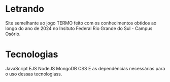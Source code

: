 # Letrando
Site semelhante ao jogo TERMO feito com os conhecimentos obtidos ao longo do ano de 2024 no Insituto Federal Rio Grande do Sul - Campus Osório.

# Tecnologias
JavaScript  EJS  NodeJS  MongoDB  CSS  E as dependências necessárias para o uso dessas tecnologiass.
